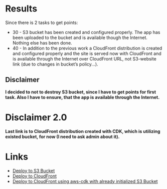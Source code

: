 # Results

Since there is 2 tasks to get points:

- 30 - S3 bucket has been created and configured properly. The app has been uploaded to the bucket and is available though the Internet. Nothing else has been done.
- 40 - In addition to the previous work a CloudFront distribution is created and configured properly and the site is served now with CloudFront and is available through the Internet over CloudFront URL, not S3-website link (due to changes in bucket’s policy...).

## Disclaimer

**I decided to not to destroy S3 bucket, since I have to get points for first task. Also I have to ensure, that the app is available through the Internet.**

# Disclaimer 2.0

**Last link is to CloudFront distribution created with CDK, which is utilizing existed bucket, for now (I need to ask admin about it).**

# Links

- [Deploy to S3 Bucket](http://rs-school-shop-bucket.s3-website.eu-north-1.amazonaws.com/)
- [Deploy to CloudFront](https://d3jquy3xxdhpdz.cloudfront.net/)
- [Deploy to CloudFront using aws-cdk with already initialized S3 Bucket](https://d3rhwd07pktazp.cloudfront.net)
